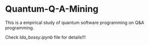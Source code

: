 # Quantum-Q-A-Mining
This is a empirical study of quantum software programming on Q&amp;A programming.

Check *lda_bossy.ipynb* file for details!!!